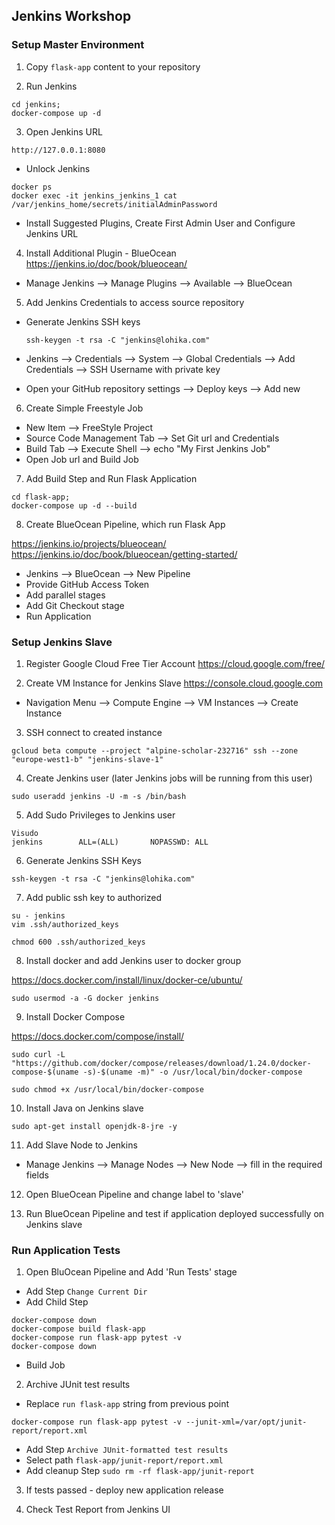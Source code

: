 ##  Jenkins Workshop

### Setup Master Environment

1. Copy ```flask-app``` content to your repository

2. Run Jenkins
```
cd jenkins;
docker-compose up -d
```

3. Open Jenkins URL
```
http://127.0.0.1:8080
```

 * Unlock Jenkins

  ```
docker ps
docker exec -it jenkins_jenkins_1 cat /var/jenkins_home/secrets/initialAdminPassword
```

  * Install Suggested Plugins, Create First Admin User and Configure Jenkins URL


4. Install Additional Plugin - BlueOcean
https://jenkins.io/doc/book/blueocean/

  * Manage Jenkins --> Manage Plugins --> Available --> BlueOcean


5. Add Jenkins Credentials to access source repository

  * Generate Jenkins SSH keys

    `ssh-keygen -t rsa -C "jenkins@lohika.com"`

  * Jenkins --> Credentials --> System -->
   Global Credentials --> Add Credentials --> SSH Username with private key

   * Open your GitHub repository settings --> Deploy keys -->
   Add new

6. Create Simple Freestyle Job

  * New Item --> FreeStyle Project
  * Source Code Management Tab --> Set Git url and Credentials
  * Build Tab --> Execute Shell --> echo "My First Jenkins Job"
  * Open Job url and Build Job


7. Add Build Step and Run Flask Application

  ```
  cd flask-app;
  docker-compose up -d --build
  ```

8. Create BlueOcean Pipeline, which run Flask App

https://jenkins.io/projects/blueocean/
https://jenkins.io/doc/book/blueocean/getting-started/

  * Jenkins --> BlueOcean --> New Pipeline
  * Provide GitHub Access Token
  * Add parallel stages
  * Add Git Checkout stage
  * Run Application

### Setup Jenkins Slave

1. Register Google Cloud Free Tier Account
https://cloud.google.com/free/

2. Create VM Instance for Jenkins Slave
https://console.cloud.google.com

  * Navigation Menu --> Compute Engine --> VM Instances --> Create Instance


3. SSH connect to created instance

```
gcloud beta compute --project "alpine-scholar-232716" ssh --zone "europe-west1-b" "jenkins-slave-1"
```

4. Create Jenkins user (later Jenkins jobs will be running from this user)

```
sudo useradd jenkins -U -m -s /bin/bash
```
5. Add Sudo Privileges to Jenkins user

```
Visudo 
jenkins        ALL=(ALL)       NOPASSWD: ALL
```

6. Generate Jenkins SSH Keys

```
ssh-keygen -t rsa -C "jenkins@lohika.com"
```

7. Add public ssh key to authorized

```
su - jenkins
vim .ssh/authorized_keys

chmod 600 .ssh/authorized_keys
```

8. Install docker and add Jenkins user to docker group

https://docs.docker.com/install/linux/docker-ce/ubuntu/

```
sudo usermod -a -G docker jenkins
```

9. Install Docker Compose

https://docs.docker.com/compose/install/

```
sudo curl -L "https://github.com/docker/compose/releases/download/1.24.0/docker-compose-$(uname -s)-$(uname -m)" -o /usr/local/bin/docker-compose

sudo chmod +x /usr/local/bin/docker-compose
```

10. Install Java on Jenkins slave

```
sudo apt-get install openjdk-8-jre -y
```

11. Add Slave Node to Jenkins

  * Manage Jenkins --> Manage Nodes --> New Node -->
  fill in the required fields


12. Open BlueOcean Pipeline and change label to 'slave'

13. Run BlueOcean Pipeline and test if application deployed successfully on Jenkins slave

### Run Application Tests

1. Open BluOcean Pipeline and Add 'Run Tests' stage

  * Add Step `Change Current Dir`
  * Add Child Step

  ```
docker-compose down
docker-compose build flask-app
docker-compose run flask-app pytest -v
docker-compose down
```
  * Build Job


2. Archive JUnit test results

  * Replace `run flask-app` string from previous point

  ```
  docker-compose run flask-app pytest -v --junit-xml=/var/opt/junit-report/report.xml
  ```

  * Add Step `Archive JUnit-formatted test results`
  * Select path `flask-app/junit-report/report.xml`
  * Add cleanup Step `sudo rm -rf flask-app/junit-report`


3. If tests passed - deploy new application release

4. Check Test Report from Jenkins UI
